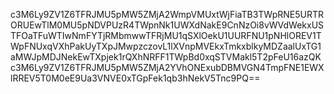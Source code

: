 c3M6Ly9ZV1Z6TFRJMU5pMW5ZMjA2WmpVMUxtWjFiaTB3TWpRNE5URTRORUEwTlM0MU5pNDVPUzR4TWpnNk1UWXdNakE9CnNzOi8vWVdWekxUSTFOaTFuWTIwNmFYTjRMbmwwTFRjMU1qSXlOekU1UURFNU1pNHlOREV1TWpFNUxqVXhPakUyTXpJMwpzczovL1lXVnpMVEkxTmkxblkyMDZaalUxTG1aMWJpMDJNekEwTXpjek1rQXhNRFF1TWpBd0xqSTVMakl5T2pFeU16azQKc3M6Ly9ZV1Z6TFRJMU5pMW5ZMjA2YVhONExubDBMVGN4TmpFNE1EWXlRREV5T0M0eE9Ua3VNVE0xTGpFek1qb3hNekV5Tnc9PQ==